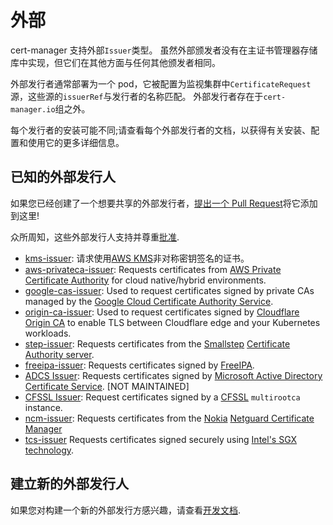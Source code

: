 # 外部

cert-manager 支持外部`Issuer`类型。
虽然外部颁发者没有在主证书管理器存储库中实现，但它们在其他方面与任何其他颁发者相同。

外部发行者通常部署为一个 pod，它被配置为监视集群中`CertificateRequest`源，这些源的`issuerRef`与发行者的名称匹配。
外部发行者存在于`cert-manager.io`组之外。

每个发行者的安装可能不同;请查看每个外部发行者的文档，以获得有关安装、配置和使用它的更多详细信息。

## 已知的外部发行人

如果您已经创建了一个想要共享的外部发行者，[提出一个 Pull Request](https://github.com/cert-manager/website/pulls)将它添加到这里!

众所周知，这些外部发行人支持并尊重[批准](https://cert-manager.io/docs/concepts/certificaterequest/#approval).

- [kms-issuer](https://github.com/Skyscanner/kms-issuer): 请求使用[AWS KMS](https://aws.amazon.com/kms/)非对称密钥签名的证书。
- [aws-privateca-issuer](https://github.com/cert-manager/aws-privateca-issuer): Requests
  certificates from [AWS Private Certificate Authority](https://aws.amazon.com/certificate-manager/private-certificate-authority/)
  for cloud native/hybrid environments.
- [google-cas-issuer](https://github.com/jetstack/google-cas-issuer): Used
  to request certificates signed by private CAs managed by the
  [Google Cloud Certificate Authority Service](https://cloud.google.com/certificate-authority-service/).
- [origin-ca-issuer](https://github.com/cloudflare/origin-ca-issuer): Used
  to request certificates signed by
  [Cloudflare Origin CA](https://developers.cloudflare.com/ssl/origin-configuration/origin-ca)
  to enable TLS between Cloudflare edge and your Kubernetes workloads.
- [step-issuer](https://github.com/smallstep/step-issuer): Requests
  certificates from the [Smallstep](https://smallstep.com) [Certificate Authority server](https://github.com/smallstep/certificates).
- [freeipa-issuer](https://github.com/guilhem/freeipa-issuer): Requests
  certificates signed by [FreeIPA](https://www.freeipa.org).
- [ADCS Issuer](https://github.com/nokia/adcs-issuer): Requests
  certificates signed by [Microsoft Active Directory Certificate Service](https://docs.microsoft.com/en-us/windows-server/networking/core-network-guide/cncg/server-certs/install-the-certification-authority).
  [NOT MAINTAINED]
- [CFSSL Issuer](https://gerrit.wikimedia.org/r/plugins/gitiles/operations/software/cfssl-issuer/): Request certificates signed by a [CFSSL](https://github.com/cloudflare/cfssl) `multirootca` instance.
- [ncm-issuer](https://github.com/nokia/ncm-issuer): Requests certificates from the [Nokia](https://www.nokia.com/) [Netguard Certificate Manager](https://www.nokia.com/networks/security-portfolio/netguard/certificate-manager)
- [tcs-issuer](https://github.com/intel/trusted-certificate-issuer) Requests certificates signed securely using [Intel's SGX technology](https://www.intel.com/content/www/us/en/developer/tools/software-guard-extensions/overview.html).

## 建立新的外部发行人

如果您对构建一个新的外部发行方感兴趣，请查看[开发文档](../contributing/external-issuers.md).
